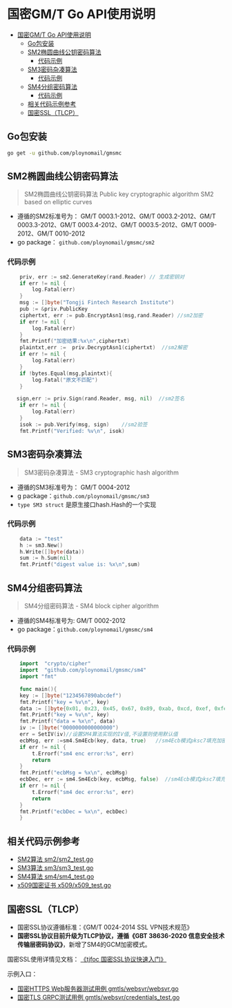 # 国密GM/T Go API使用说明

<!-- TOC -->

- [国密GM/T Go API使用说明](#国密gmt-go-api使用说明)
    - [Go包安装](#go包安装)
    - [SM2椭圆曲线公钥密码算法](#sm2椭圆曲线公钥密码算法)
        - [代码示例](#代码示例)
    - [SM3密码杂凑算法](#sm3密码杂凑算法)
        - [代码示例](#代码示例-1)
    - [SM4分组密码算法](#sm4分组密码算法)
        - [代码示例](#代码示例-2)
    - [相关代码示例参考](#相关代码示例参考)
    - [国密SSL（TLCP）](#国密ssltlcp)

<!-- /TOC -->

## Go包安装

```bash
go get -u github.com/ploynomail/gmsmc
```
## SM2椭圆曲线公钥密码算法

>   SM2椭圆曲线公钥密码算法 Public key cryptographic algorithm SM2 based on elliptic curves

- 遵循的SM2标准号为： GM/T 0003.1-2012、GM/T 0003.2-2012、GM/T 0003.3-2012、GM/T 0003.4-2012、GM/T 0003.5-2012、GM/T 0009-2012、GM/T 0010-2012
- go package： `github.com/ploynomail/gmsmc/sm2`

### 代码示例

```Go
    priv, err := sm2.GenerateKey(rand.Reader) // 生成密钥对
    if err != nil {
    	log.Fatal(err)
    }
    msg := []byte("Tongji Fintech Research Institute")
    pub := &priv.PublicKey
    ciphertxt, err := pub.EncryptAsn1(msg,rand.Reader) //sm2加密
    if err != nil {
    	log.Fatal(err)
    }
    fmt.Printf("加密结果:%x\n",ciphertxt)
    plaintxt,err :=  priv.DecryptAsn1(ciphertxt)  //sm2解密
    if err != nil {
    	log.Fatal(err)
    }
    if !bytes.Equal(msg,plaintxt){
        log.Fatal("原文不匹配")
    }

   sign,err := priv.Sign(rand.Reader, msg, nil)  //sm2签名
    if err != nil {
    	log.Fatal(err)
    }
    isok := pub.Verify(msg, sign)    //sm2验签
    fmt.Printf("Verified: %v\n", isok)
```
## SM3密码杂凑算法

> SM3密码杂凑算法 - SM3 cryptographic hash algorithm

- 遵循的SM3标准号为： GM/T 0004-2012
- g package：`github.com/ploynomail/gmsmc/sm3`
- `type SM3 struct` 是原生接口hash.Hash的一个实现

### 代码示例

```Go
    data := "test"
    h := sm3.New()
    h.Write([]byte(data))
    sum := h.Sum(nil)
    fmt.Printf("digest value is: %x\n",sum)
```

## SM4分组密码算法

> SM4分组密码算法 - SM4 block cipher algorithm

- 遵循的SM4标准号为:  GM/T 0002-2012
- go package：`github.com/ploynomail/gmsmc/sm4`

### 代码示例

```Go
    import  "crypto/cipher"
    import  "github.com/ploynomail/gmsmc/sm4"
    import "fmt"

    func main(){
    key := []byte("1234567890abcdef")
	fmt.Printf("key = %v\n", key)
	data := []byte{0x01, 0x23, 0x45, 0x67, 0x89, 0xab, 0xcd, 0xef, 0xfe, 0xdc, 0xba, 0x98, 0x76, 0x54, 0x32, 0x10}
	fmt.Printf("key = %v\n", key)
	fmt.Printf("data = %x\n", data)
    iv := []byte("0000000000000000")
	err = SetIV(iv)//设置SM4算法实现的IV值,不设置则使用默认值
	ecbMsg, err :=sm4.Sm4Ecb(key, data, true)   //sm4Ecb模式pksc7填充加密
	if err != nil {
		t.Errorf("sm4 enc error:%s", err)
		return
	}
	fmt.Printf("ecbMsg = %x\n", ecbMsg)
	ecbDec, err := sm4.Sm4Ecb(key, ecbMsg, false)  //sm4Ecb模式pksc7填充解密
	if err != nil {
		t.Errorf("sm4 dec error:%s", err)
		return
	}
	fmt.Printf("ecbDec = %x\n", ecbDec)
    }
```


## 相关代码示例参考

- [SM2算法 sm2/sm2_test.go](sm2/sm2_test.go)
- [SM3算法 sm3/sm3_test.go](sm3/sm3_test.go)
- [SM4算法 sm4/sm4_test.go](sm4/sm4_test.go)
- [x509国密证书 x509/x509_test.go](x509/x509_test.go)

## 国密SSL（TLCP）

- 国密SSL协议遵循标准：《GM/T 0024-2014 SSL VPN技术规范》
- **国密SSL协议目前升级为TLCP协议，遵循《GBT 38636-2020 信息安全技术 传输层密码协议》**，新增了SM4的GCM加密模式。

国密SSL使用详情见文档： [《tjfoc 国密SSL协议快速入门》](gmtls/websvr/README.md)

示例入口：

- [国密HTTPS Web服务器测试用例 gmtls/websvr/websvr.go](gmtls/websvr/websvr.go)
- [国密TLS GRPC测试用例 gmtls/websvr/credentials_test.go](gmtls/gmcredentials/credentials_test.go)
